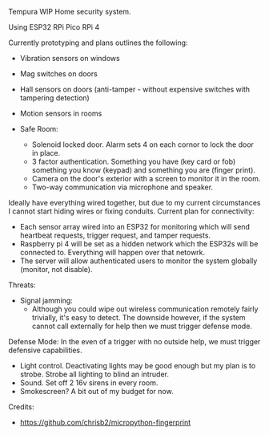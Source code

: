 Tempura WIP
Home security system.

Using
ESP32
RPi Pico
RPi 4

Currently prototyping and plans outlines the following:
- Vibration sensors on windows
- Mag switches on doors
- Hall sensors on doors (anti-tamper - without expensive switches with tampering detection)
- Motion sensors in rooms

- Safe Room:
  - Solenoid locked door. Alarm sets 4 on each cornor to lock the door in place. 
  - 3 factor authentication. Something you have (key card or fob) something you know (keypad) and something you are (finger print).
  - Camera on the door's exterior with a screen to monitor it in the room. 
  - Two-way communication via microphone and speaker. 

Ideally have everything wired together, but due to my current circumstances I cannot start hiding wires or fixing conduits. 
Current plan for connectivity:
- Each sensor array wired into an ESP32 for monitoring which will send heartbeat requests, trigger request, and tamper requests. 
- Raspberry pi 4 will be set as a hidden network which the ESP32s will be connected to. Everything will happen over that netowrk. 
- The server will allow authenticated users to monitor the system globally (monitor, not disable).   

Threats:
- Signal jamming:
  -   Although you could wipe out wireless communication remotely fairly trivially, it's easy to detect. The downside however, if the system cannot call externally for help then we must trigger defense mode. 

Defense Mode:
In the even of a trigger with no outside help, we must trigger defensive capabilities. 
- Light control. Deactivating lights may be good enough but my plan is to strobe. Strobe all lighting to blind an intruder. 
- Sound. Set off 2 16v sirens in every room.
- Smokescreen? A bit out of my budget for now. 


Credits:
- https://github.com/chrisb2/micropython-fingerprint
